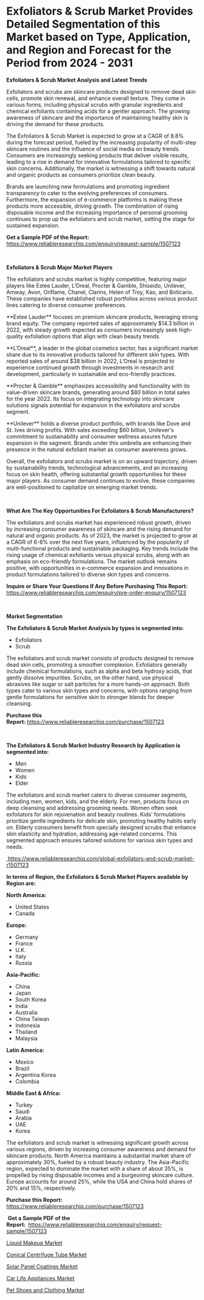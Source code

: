 <p><h1>Exfoliators & Scrub Market Provides Detailed Segmentation of this Market based on Type, Application, and Region and Forecast for the Period from 2024 - 2031</h1></p><p><strong>Exfoliators & Scrub Market Analysis and Latest Trends</strong></p>
<p><p>Exfoliators and scrubs are skincare products designed to remove dead skin cells, promote skin renewal, and enhance overall texture. They come in various forms, including physical scrubs with granular ingredients and chemical exfoliants containing acids for a gentler approach. The growing awareness of skincare and the importance of maintaining healthy skin is driving the demand for these products.</p><p>The Exfoliators & Scrub Market is expected to grow at a CAGR of 8.8% during the forecast period, fueled by the increasing popularity of multi-step skincare routines and the influence of social media on beauty trends. Consumers are increasingly seeking products that deliver visible results, leading to a rise in demand for innovative formulations tailored to specific skin concerns. Additionally, the market is witnessing a shift towards natural and organic products as consumers prioritize clean beauty.</p><p>Brands are launching new formulations and promoting ingredient transparency to cater to the evolving preferences of consumers. Furthermore, the expansion of e-commerce platforms is making these products more accessible, driving growth. The combination of rising disposable income and the increasing importance of personal grooming continues to prop up the exfoliators and scrub market, setting the stage for sustained expansion.</p></p>
<p><strong>Get a Sample PDF of the Report:&nbsp;</strong> <a href="https://www.reliableresearchiq.com/enquiry/request-sample/1507123">https://www.reliableresearchiq.com/enquiry/request-sample/1507123</a></p>
<p>&nbsp;</p>
<p><strong>Exfoliators & Scrub Major Market Players</strong></p>
<p><p>The exfoliators and scrubs market is highly competitive, featuring major players like Estee Lauder, L’Oreal, Procter & Gamble, Shiseido, Unilever, Amway, Avon, Oriflame, Chanel, Clarins, Helen of Troy, Kao, and Boticario. These companies have established robust portfolios across various product lines catering to diverse consumer preferences.</p><p>**Estee Lauder** focuses on premium skincare products, leveraging strong brand equity. The company reported sales of approximately $14.3 billion in 2022, with steady growth expected as consumers increasingly seek high-quality exfoliation options that align with clean beauty trends.</p><p>**L’Oreal**, a leader in the global cosmetics sector, has a significant market share due to its innovative products tailored for different skin types. With reported sales of around $38 billion in 2022, L’Oreal is projected to experience continued growth through investments in research and development, particularly in sustainable and eco-friendly practices.</p><p>**Procter & Gamble** emphasizes accessibility and functionality with its value-driven skincare brands, generating around $80 billion in total sales for the year 2022. Its focus on integrating technology into skincare solutions signals potential for expansion in the exfoliators and scrubs segment.</p><p>**Unilever** holds a diverse product portfolio, with brands like Dove and St. Ives driving profits. With sales exceeding $60 billion, Unilever's commitment to sustainability and consumer wellness assures future expansion in the segment. Brands under this umbrella are enhancing their presence in the natural exfoliant market as consumer awareness grows.</p><p>Overall, the exfoliators and scrubs market is on an upward trajectory, driven by sustainability trends, technological advancements, and an increasing focus on skin health, offering substantial growth opportunities for these major players. As consumer demand continues to evolve, these companies are well-positioned to capitalize on emerging market trends.</p></p>
<p>&nbsp;</p>
<p><strong>What Are The Key Opportunities For Exfoliators & Scrub Manufacturers?</strong></p>
<p><p>The exfoliators and scrubs market has experienced robust growth, driven by increasing consumer awareness of skincare and the rising demand for natural and organic products. As of 2023, the market is projected to grow at a CAGR of 6-8% over the next five years, influenced by the popularity of multi-functional products and sustainable packaging. Key trends include the rising usage of chemical exfoliants versus physical scrubs, along with an emphasis on eco-friendly formulations. The market outlook remains positive, with opportunities in e-commerce expansion and innovations in product formulations tailored to diverse skin types and concerns.</p></p>
<p><strong>Inquire or Share Your Questions If Any Before Purchasing This Report:</strong> <a href="https://www.reliableresearchiq.com/enquiry/pre-order-enquiry/1507123">https://www.reliableresearchiq.com/enquiry/pre-order-enquiry/1507123</a></p>
<p>&nbsp;</p>
<p><strong>Market Segmentation</strong></p>
<p><strong>The Exfoliators & Scrub Market Analysis by types is segmented into:</strong></p>
<p><ul><li>Exfoliators</li><li>Scrub</li></ul></p>
<p><p>The exfoliators and scrub market consists of products designed to remove dead skin cells, promoting a smoother complexion. Exfoliators generally include chemical formulations, such as alpha and beta hydroxy acids, that gently dissolve impurities. Scrubs, on the other hand, use physical abrasives like sugar or salt particles for a more hands-on approach. Both types cater to various skin types and concerns, with options ranging from gentle formulations for sensitive skin to stronger blends for deeper cleansing.</p></p>
<p><strong>Purchase this Report:&nbsp;</strong><a href="https://www.reliableresearchiq.com/purchase/1507123">https://www.reliableresearchiq.com/purchase/1507123</a></p>
<p>&nbsp;</p>
<p><strong>The Exfoliators & Scrub Market Industry Research by Application is segmented into:</strong></p>
<p><ul><li>Men</li><li>Women</li><li>Kids</li><li>Elder</li></ul></p>
<p><p>The exfoliators and scrub market caters to diverse consumer segments, including men, women, kids, and the elderly. For men, products focus on deep cleansing and addressing grooming needs. Women often seek exfoliators for skin rejuvenation and beauty routines. Kids’ formulations prioritize gentle ingredients for delicate skin, promoting healthy habits early on. Elderly consumers benefit from specially designed scrubs that enhance skin elasticity and hydration, addressing age-related concerns. This segmented approach ensures tailored solutions for various skin types and needs.</p></p>
<p><a href="https://www.reliableresearchiq.com/global-exfoliators-and-scrub-market-r1507123">&nbsp;https://www.reliableresearchiq.com/global-exfoliators-and-scrub-market-r1507123</a></p>
<p><strong>In terms of Region, the Exfoliators & Scrub Market Players available by Region are:</strong></p>
<p>
    <p> <strong> North America: </strong>
        <ul>
            <li>United States</li>
            <li>Canada</li>
        </ul>
        </p> 
    <p> <strong> Europe: </strong>
        <ul>
            <li>Germany</li>
            <li>France</li>
            <li>U.K.</li>
            <li>Italy</li>
            <li>Russia</li>
        </ul>
        </p> 
    <p> <strong> Asia-Pacific: </strong>
        <ul>
            <li>China</li>
            <li>Japan</li>
            <li>South Korea</li>
            <li>India</li>
            <li>Australia</li>
            <li>China Taiwan</li>
            <li>Indonesia</li>
            <li>Thailand</li>
            <li>Malaysia</li>
        </ul>
        </p> 
    <p> <strong> Latin America: </strong>
        <ul>
            <li>Mexico</li>
            <li>Brazil</li>
            <li>Argentina Korea</li>
            <li>Colombia</li>
        </ul>
        </p> 
    <p> <strong> Middle East & Africa: </strong>
        <ul>
            <li>Turkey</li>
            <li>Saudi</li>
            <li>Arabia</li>
            <li>UAE</li>
            <li>Korea</li>
        </ul>
    </p>
    </p>
<p><p>The exfoliators and scrub market is witnessing significant growth across various regions, driven by increasing consumer awareness and demand for skincare products. North America maintains a substantial market share of approximately 30%, fueled by a robust beauty industry. The Asia-Pacific region, expected to dominate the market with a share of about 35%, is propelled by rising disposable incomes and a burgeoning skincare culture. Europe accounts for around 25%, while the USA and China hold shares of 20% and 15%, respectively.</p></p>
<p><strong>Purchase this Report: </strong><a href="https://www.reliableresearchiq.com/purchase/1507123">https://www.reliableresearchiq.com/purchase/1507123</a></p>
<p>&nbsp;<strong>Get a Sample PDF of the Report:&nbsp;&nbsp;</strong><a href="https://www.reliableresearchiq.com/enquiry/request-sample/1507123">https://www.reliableresearchiq.com/enquiry/request-sample/1507123</a></p>
<p><strong></strong></p>
<p><p><a href="https://issuu.com/reportprime-2/docs/liquid-makeup-market-size-2030.pptx_a20993d8f6d039">Liquid Makeup Market</a></p><p><a href="https://issuu.com/reportprime-2/docs/conical-centrifuge-tube-market-size_aca292d0360d27">Conical Centrifuge Tube Market</a></p><p><a href="https://www.linkedin.com/pulse/future-ready-strategic-insights-global-solar-panel-coatings-h6b5e?trackingId=Oy3w5V4aSS%2B1eHJY0A%2FoRw%3D%3D">Solar Panel Coatings Market</a></p><p><a href="https://medium.com/@useme08/the-role-of-car-life-appliances-market-applications-entertainment-cleaning-storing-others-and-b9e1f0cb5f92?postPublishedType=repub">Car Life Appliances Market</a></p><p><a href="https://medium.com/@useme08/pet-shoes-and-clothing-market-industry-trends-and-forecast-for-period-from-2024-to-2031-a7576c6c0401">Pet Shoes and Clothing Market</a></p></p>